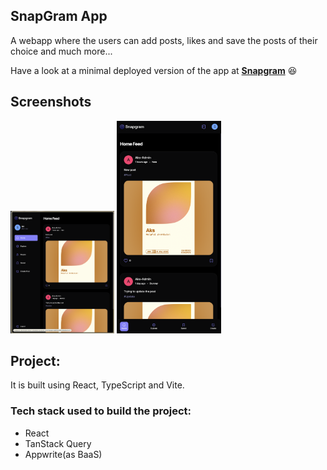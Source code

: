 ## SnapGram App

A webapp where the users can add posts, likes and save the posts of their choice and much more...

Have a look at a minimal deployed version of the app at **[Snapgram](https://snapgram-ghunkrg3w-akash-srivastavas-projects.vercel.app)** 😆

## Screenshots

<p float="left">
  <img src="public/assets//images/snapgram-desktop.png" width="33%" />
  <img src="public/assets//images/snapgram-mobile.png" width="33%" />
</p>

## Project:

It is built using React, TypeScript and Vite.

### Tech stack used to build the project:

- React
- TanStack Query
- Appwrite(as BaaS)
